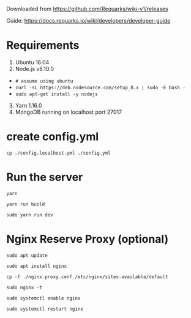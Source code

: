 Downloaded from https://github.com/Requarks/wiki-v1/releases

Guide: https://docs.requarks.io/wiki/developers/developer-guide

# Requirements
1. Ubuntu 16.04
2. Node.js v8.10.0
* `# assume using ubuntu`
* `curl -sL https://deb.nodesource.com/setup_8.x | sudo -E bash -`
* `sudo apt-get install -y nodejs`
3. Yarn 1.16.0
4. MongoDB running on localhost port 27017

# create config.yml

`cp ./config.localhost.yml ./config.yml`

# Run the server

`yarn`

`yarn run build`

`sudo yarn run dev`

# Nginx Reserve Proxy (optional)

`sudo apt update`

`sudo apt install nginx`

`cp -f ./nginx.proxy.conf /etc/nginx/sites-available/default`

`sudo nginx -t`

`sudo systemctl enable nginx`

`sudo systemctl restart nginx`